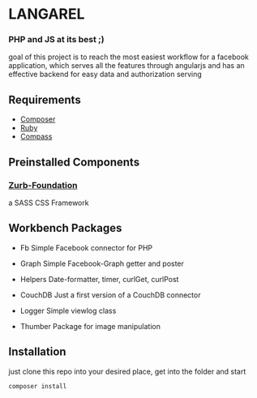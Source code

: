 # LANGAREL 
### PHP and JS at its best ;)

goal of this project is to reach the most easiest workflow for a facebook application, which serves all the features through angularjs and has an effective backend for easy data and authorization serving

## Requirements

* [Composer](http://getcomposer.org)
* [Ruby](http://www.ruby-lang.org)
* [Compass](http://compass-style.org)

## Preinstalled Components

### [Zurb-Foundation](http://foundation.zurb.com/)
a SASS CSS Framework

## Workbench Packages

* Fb
Simple Facebook connector for PHP

* Graph
Simple Facebook-Graph getter and poster

* Helpers
Date-formatter, timer, curlGet, curlPost

* CouchDB
Just a first version of a CouchDB connector

* Logger
Simple viewlog class

* Thumber
Package for image manipulation


## Installation

just clone this repo into your desired place, get into the folder and start

``` 
composer install
```